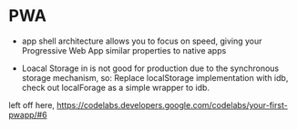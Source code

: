 # PWA

- app shell architecture allows you to focus on speed, giving your Progressive Web App similar properties to native apps

- Loacal Storage in is not good for production due to the synchronous storage mechanism, so: Replace localStorage implementation with idb, check out localForage as a simple wrapper to idb.



left off here,
https://codelabs.developers.google.com/codelabs/your-first-pwapp/#6